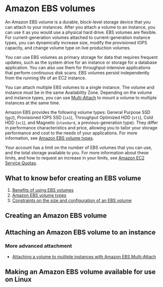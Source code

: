 # Amazon EBS volumes

An Amazon EBS volume is a durable, block-level storage device that you can attach to your instances. After you attach a volume to an instance, you can use it as you would use a physical hard drive. EBS volumes are flexible. For current-generation volumes attached to current-generation instance types, you can dynamically increase size, modify the provisioned IOPS capacity, and change volume type on live production volumes.

You can use EBS volumes as primary storage for data that requires frequent updates, such as the system drive for an instance or storage for a database application. You can also use them for throughput-intensive applications that perform continuous disk scans. EBS volumes persist independently from the running life of an EC2 instance.

You can attach multiple EBS volumes to a single instance. The volume and instance must be in the same Availability Zone. Depending on the volume and instance types, you can use [Multi-Attach](https://docs.aws.amazon.com/AWSEC2/latest/UserGuide/ebs-volumes-multi.html) to mount a volume to multiple instances at the same time.

Amazon EBS provides the following volume types: General Purpose SSD (`gp2`), Provisioned IOPS SSD (`io1`), Throughput Optimized HDD (`st1`), Cold HDD (`sc1`), and Magnetic (`standard`, a previous-generation type). They differ in performance characteristics and price, allowing you to tailor your storage performance and cost to the needs of your applications. For more information, see [Amazon EBS volume types](https://docs.aws.amazon.com/AWSEC2/latest/UserGuide/ebs-volume-types.html).


Your account has a limit on the number of EBS volumes that you can use, and the total storage available to you. For more information about these limits, and how to request an increase in your limits, see [Amazon EC2 Service Quotas](https://docs.aws.amazon.com/AWSEC2/latest/UserGuide/ec2-resource-limits.html).


## What to know befor creating an EBS volume



1. [Benefits of using EBS volumes](https://docs.aws.amazon.com/AWSEC2/latest/UserGuide/ebs-volumes.html#EBSFeatures)
2. [Amazon EBS volume types](https://docs.aws.amazon.com/AWSEC2/latest/UserGuide/ebs-volume-types.html)
3. [Constraints on the size and configuration of an EBS volume](https://docs.aws.amazon.com/AWSEC2/latest/UserGuide/volume_constraints.html)



## Creating an Amazon EBS volume




## Attaching an Amazon EBS volume to an instance




### More advanced attachment

- [Attaching a volume to multiple instances with Amazon EBS Multi-Attach ](https://docs.aws.amazon.com/AWSEC2/latest/UserGuide/ebs-volumes-multi.html)

## Making an Amazon EBS volume available for use on Linux